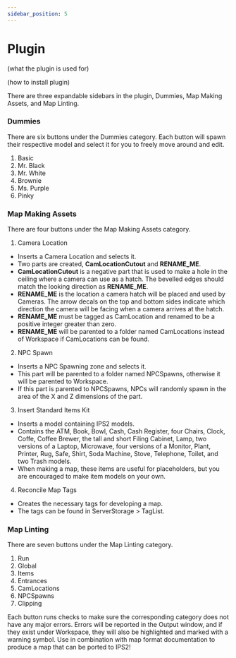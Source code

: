 ```yaml
---
sidebar_position: 5
---
```


# Plugin

(what the plugin is used for) <p/>
(how to install plugin) <p/>
There are three expandable sidebars in the plugin, Dummies, Map Making Assets, and Map Linting.

### Dummies

There are six buttons under the Dummies category. Each button will spawn their respective model and select it for you to freely move around and edit.

1. Basic 
2. Mr. Black
3. Mr. White
4. Brownie
5. Ms. Purple
6. Pinky

### Map Making Assets

There are four buttons under the Map Making Assets category.

1. Camera Location
- Inserts a Camera Location and selects it.
- Two parts are created, **CamLocationCutout** and **RENAME_ME**.
- **CamLocationCutout** is a negative part that is used to make a hole in the ceiling where a camera can use as a hatch. The bevelled edges should match the looking direction as **RENAME_ME**.
- **RENAME_ME** is the location a camera hatch will be placed and used by Cameras. The arrow decals on the top and bottom sides indicate which direction the camera will be facing when a camera arrives at the hatch.
- **RENAME_ME** must be tagged as CamLocation and renamed to be a positive integer greater than zero.
- **RENAME_ME** will be parented to a folder named CamLocations instead of Workspace if CamLocations can be found.

2. NPC Spawn
- Inserts a NPC Spawning zone and selects it.
- This part will be parented to a folder named NPCSpawns, otherwise it will be parented to Workspace.
- If this part is parented to NPCSpawns, NPCs will randomly spawn in the area of the X and Z dimensions of the part.

3. Insert Standard Items Kit
- Inserts a model containing IPS2 models.
- Contains the ATM, Book, Bowl, Cash, Cash Register, four Chairs, Clock, Coffe, Coffee Brewer, the tall and short Filing Cabinet, Lamp, two versions of a Laptop, Microwave, four versions of a Monitor, Plant, Printer, Rug, Safe, Shirt, Soda Machine, Stove, Telephone, Toilet, and two Trash models.
- When making a map, these items are useful for placeholders, but you are encouraged to make item models on your own.

4. Reconcile Map Tags
- Creates the necessary tags for developing a map.
- The tags can be found in ServerStorage > TagList.

### Map Linting

There are seven buttons under the Map Linting category.

1. Run
2. Global
3. Items
4. Entrances
5. CamLocations
6. NPCSpawns
7. Clipping

Each button runs checks to make sure the corresponding category does not have any major errors.
Errors will be reported in the Output window, and if they exist under Workspace, they will also be highlighted and marked with a warning symbol.
Use in combination with map format documentation to produce a map that can be ported to IPS2!